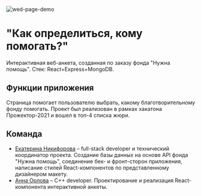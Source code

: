 ![wed-page-demo](readme-assets/gif_charity_picker.gif)

# "Как определиться, кому помогать?"
Интерактивная веб-анкета, созданная по заказу фонда "Нужна помощь". Стек: React+Express+MongoDB. 

## Функции приложения
Страница помогает пользователю выбрать, какому благотворительному фонду помогать. Проект был реализован в рамках хакатона Прожектор-2021 и вошел в топ-4 списка жюри.

## Команда
* [Екатерина Никифорова](https://github.com/elnikiforova) – full-stack developer и технический координатор проекта. Создание базы данных на основе API фонда "Нужна помощь", соединение бек- и фронт-сторон приложения, написание стилей React-компонентов по представленному дизайнером макету.
* [Анна Орлова](https://github.com/OrlovaAnn) – C++ developer. Проектирование и реализация React-компонента интерактивной анкеты.

